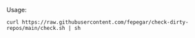 Usage:

```console
curl https://raw.githubusercontent.com/fepegar/check-dirty-repos/main/check.sh | sh
```
